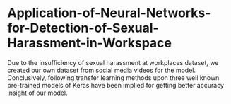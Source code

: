 # Application-of-Neural-Networks-for-Detection-of-Sexual-Harassment-in-Workspace
Due to the insufficiency of sexual harassment at workplaces dataset, we created our own dataset from social media videos for the model. Conclusively, following transfer learning methods upon three well known pre-trained models of Keras have been implied for getting better accuracy insight of our model.
